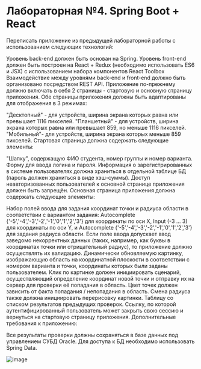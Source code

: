 # Лабораторная №4. Spring Boot + React


Переписать приложение из предыдущей лабораторной работы с использованием следующих технологий:

Уровень back-end должен быть основан на Spring. Уровень front-end должен быть построен на React + Redux (необходимо использовать ES6 и JSX) с использованием набора компонентов React Toolbox Взаимодействие между уровнями back-end и front-end должно быть организовано посредством REST API. Приложение по-прежнему должно включать в себя 2 страницы - стартовую и основную страницу приложения. Обе страницы приложения должны быть адаптированы для отображения в 3 режимах:

"Десктопный" - для устройств, ширина экрана которых равна или превышает 1116 пикселей. "Планшетный" - для устройств, ширина экрана которых равна или превышает 859, но меньше 1116 пикселей. "Мобильный"- для устройств, ширина экрана которых меньше 859 пикселей. Стартовая страница должна содержать следующие элементы:

"Шапку", содержащую ФИО студента, номер группы и номер варианта. Форму для ввода логина и пароля. Информация о зарегистрированных в системе пользователях должна храниться в отдельной таблице БД (пароль должен храниться в виде хэш-суммы). Доступ неавторизованных пользователей к основной странице приложения должен быть запрещён. Основная страница приложения должна содержать следующие элементы:

Набор полей ввода для задания координат точки и радиуса области в соответствии с вариантом задания: Autocomplete {'-5','-4','-3','-2','-1','0','1','2','3'} для координаты по оси X, Input (-3 ... 3) для координаты по оси Y, и Autocomplete {'-5','-4','-3','-2','-1','0','1','2','3'} для задания радиуса области. Если поле ввода допускает ввод заведомо некорректных данных (таких, например, как буквы в координатах точки или отрицательный радиус), то приложение должно осуществлять их валидацию. Динамически обновляемую картинку, изображающую область на координатной плоскости в соответствии с номером варианта и точки, координаты которых были заданы пользователем. Клик по картинке должен инициировать сценарий, осуществляющий определение координат новой точки и отправку их на сервер для проверки её попадания в область. Цвет точек должен зависить от факта попадания / непопадания в область. Смена радиуса также должна инициировать перерисовку картинки. Таблицу со списком результатов предыдущих проверок. Ссылку, по которой аутентифицированный пользователь может закрыть свою сессию и вернуться на стартовую страницу приложения. Дополнительные требования к приложению:

Все результаты проверки должны сохраняться в базе данных под управлением СУБД Oracle. Для доступа к БД необходимо использовать Spring Data.

![image](https://github.com/Dazavv/web_lab4_frontend/assets/112805687/9c9660ee-596b-4e34-bc0c-f26881d42580)

